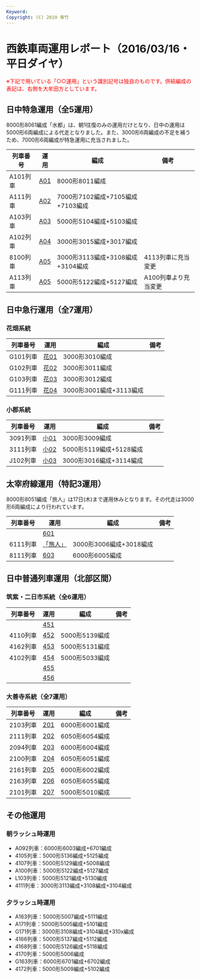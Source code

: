 ```yaml
---
Keyword: 
Copyright: (C) 2019 青竹
---
```


# 西鉄車両運用レポート（2016/03/16・平日ダイヤ）

<span style="color:#FF0000;">※下記で用いている「○○運用」という識別記号は独自のものです。併結編成の表記は、右側を大牟田方としています。</span>

## 日中特急運用（全5運用）

8000形8061編成「水都」は、朝1往復のみの運用だけとなり、日中の運用は5000形6両編成による代走となりました。また、3000形6両編成の不足を補うため、7000形6両編成が特急運用に充当されました。

| 列車番号 | 運用 | 編成 | 備考 |
| --- | --- | --- | --- |
| A101列車 | [A01](https://aotake91.net/railway/nishitetsu/dia/20150928/unyoulist-weekday.htm#WA01) | 8000形8011編成 |  |
| A111列車 | [A02](https://aotake91.net/railway/nishitetsu/dia/20150928/unyoulist-weekday.htm#WA02) | 7000形7102編成+7105編成+7103編成 |  |
| A103列車 | [A03](https://aotake91.net/railway/nishitetsu/dia/20150928/unyoulist-weekday.htm#WA03) | 5000形5104編成+5103編成 |  |
| A102列車 | [A04](https://aotake91.net/railway/nishitetsu/dia/20150928/unyoulist-weekday.htm#WA04) | 3000形3015編成+3017編成 |  |
| 8100列車 | [A05](https://aotake91.net/railway/nishitetsu/dia/20150928/unyoulist-weekday.htm#WA05) | 3000形3113編成+3108編成+3104編成 | 4113列車に充当変更 |
| A113列車 | [A05](https://aotake91.net/railway/nishitetsu/dia/20150928/unyoulist-weekday.htm#WA05) | 5000形5122編成+5127編成 | A100列車より充当変更 |

## 日中急行運用（全7運用）

### 花畑系統

| 列車番号 | 運用 | 編成 | 備考 |
| --- | --- | --- | --- |
| G101列車 | [花01](https://aotake91.net/railway/nishitetsu/dia/20150928/unyoulist-weekday.htm#WG01) | 3000形3010編成 |  |
| G102列車 | [花02](https://aotake91.net/railway/nishitetsu/dia/20150928/unyoulist-weekday.htm#WG02) | 3000形3011編成 |  |
| G103列車 | [花03](https://aotake91.net/railway/nishitetsu/dia/20150928/unyoulist-weekday.htm#WG03) | 3000形3012編成 |  |
| G111列車 | [花04](https://aotake91.net/railway/nishitetsu/dia/20150928/unyoulist-weekday.htm#WG04) | 3000形3001編成+3113編成 |  |

### 小郡系統

| 列車番号 | 運用 | 編成 | 備考 |
| --- | --- | --- | --- |
| 3091列車 | [小01](https://aotake91.net/railway/nishitetsu/dia/20150928/unyoulist-weekday.htm#WJ01) | 3000形3009編成 |  |
| 3111列車 | [小02](https://aotake91.net/railway/nishitetsu/dia/20150928/unyoulist-weekday.htm#WJ02) | 5000形5119編成+5128編成 |  |
| J102列車 | [小03](https://aotake91.net/railway/nishitetsu/dia/20150928/unyoulist-weekday.htm#WJ03) | 3000形3016編成+3114編成 |  |

## 太宰府線運用（特記3運用）

8000形8051編成「旅人」は17日(木)まで運用休みとなります。その代走は3000形6両編成により行われています。

| 列車番号 | 運用 | 編成 | 備考 |
| --- | --- | --- | --- |
|  | [601](https://aotake91.net/railway/nishitetsu/dia/20150928/unyoulist-weekday.htm#W601) |  |  |
| 6111列車 | [「旅人」](https://aotake91.net/railway/nishitetsu/dia/20150928/unyoulist-weekday.htm#W602) | 3000形3006編成+3018編成 |  |
| 8111列車 | [603](https://aotake91.net/railway/nishitetsu/dia/20150928/unyoulist-weekday.htm#W603) | 6000形6005編成 |  |

## 日中普通列車運用（北部区間）

### 筑紫・二日市系統（全6運用）

| 列車番号 | 運用 | 編成 | 備考 |
| --- | --- | --- | --- |
|  | [451](https://aotake91.net/railway/nishitetsu/dia/20150928/unyoulist-weekday.htm#W451) |  |  |
| 4110列車 | [452](https://aotake91.net/railway/nishitetsu/dia/20150928/unyoulist-weekday.htm#W452) | 5000形5139編成 |  |
| 4162列車 | [453](https://aotake91.net/railway/nishitetsu/dia/20150928/unyoulist-weekday.htm#W453) | 5000形5131編成 |  |
| 4102列車 | [454](https://aotake91.net/railway/nishitetsu/dia/20150928/unyoulist-weekday.htm#W454) | 5000形5033編成 |  |
|  | [455](https://aotake91.net/railway/nishitetsu/dia/20150928/unyoulist-weekday.htm#W455) |  |  |
|  | [456](https://aotake91.net/railway/nishitetsu/dia/20150928/unyoulist-weekday.htm#W456) |  |  |

### 大善寺系統（全7運用）

| 列車番号 | 運用 | 編成 | 備考 |
| --- | --- | --- | --- |
| 2103列車 | [201](https://aotake91.net/railway/nishitetsu/dia/20150928/unyoulist-weekday.htm#W201) | 6000形6001編成 |  |
| 2111列車 | [202](https://aotake91.net/railway/nishitetsu/dia/20150928/unyoulist-weekday.htm#W202) | 6050形6054編成 |  |
| 2094列車 | [203](https://aotake91.net/railway/nishitetsu/dia/20150928/unyoulist-weekday.htm#W203) | 6000形6004編成 |  |
| 2100列車 | [204](https://aotake91.net/railway/nishitetsu/dia/20150928/unyoulist-weekday.htm#W204) | 6050形6051編成 |  |
| 2161列車 | [205](https://aotake91.net/railway/nishitetsu/dia/20150928/unyoulist-weekday.htm#W205) | 6000形6002編成 |  |
| 2163列車 | [206](https://aotake91.net/railway/nishitetsu/dia/20150928/unyoulist-weekday.htm#W206) | 6050形6055編成 |  |
| 2101列車 | [207](https://aotake91.net/railway/nishitetsu/dia/20150928/unyoulist-weekday.htm#W207) | 5000形5010編成 |  |

## その他運用

### 朝ラッシュ時運用

* A092列車：6000形6003編成+6701編成
* 4105列車：5000形5136編成+5125編成
* 4107列車：5000形5129編成+5008編成
* A100列車：5000形5122編成+5127編成
* L103列車：5000形5121編成+5130編成
* 4111列車：3000形3113編成+3108編成+3104編成

### 夕ラッシュ時運用

* A163列車：5000形5007編成+5111編成
* A171列車：5000形5005編成+5101編成
* G171列車：3000形3108編成+3104編成+310x編成
* 4166列車：5000形5137編成+5112編成
* 4168列車：5000形5126編成+5118編成
* 4170列車：5000形5006編成
* G163列車：6000形6701編成+6702編成
* 4172列車：5000形5009編成+5102編成

